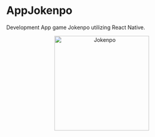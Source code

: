 # AppJokenpo
Development App game Jokenpo utilizing React Native.


<p align="center">
  
   <img alt="Jokenpo" src="https://github.com/Thiago-Cardoso/AppJokenpo/blob/master/imgs/app-jokenpo.JPG" width="250">
  
</p>


